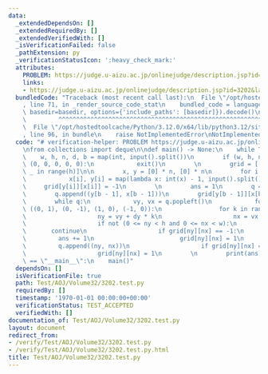 ```yaml
---
data:
  _extendedDependsOn: []
  _extendedRequiredBy: []
  _extendedVerifiedWith: []
  _isVerificationFailed: false
  _pathExtension: py
  _verificationStatusIcon: ':heavy_check_mark:'
  attributes:
    PROBLEM: https://judge.u-aizu.ac.jp/onlinejudge/description.jsp?id=3202&lang=jp
    links:
    - https://judge.u-aizu.ac.jp/onlinejudge/description.jsp?id=3202&lang=jp
  bundledCode: "Traceback (most recent call last):\n  File \"/opt/hostedtoolcache/Python/3.12.0/x64/lib/python3.12/site-packages/onlinejudge_verify/documentation/build.py\"\
    , line 71, in _render_source_code_stat\n    bundled_code = language.bundle(stat.path,\
    \ basedir=basedir, options={'include_paths': [basedir]}).decode()\n          \
    \         ^^^^^^^^^^^^^^^^^^^^^^^^^^^^^^^^^^^^^^^^^^^^^^^^^^^^^^^^^^^^^^^^^^^^^^^^^^^^^^^^^\n\
    \  File \"/opt/hostedtoolcache/Python/3.12.0/x64/lib/python3.12/site-packages/onlinejudge_verify/languages/python.py\"\
    , line 96, in bundle\n    raise NotImplementedError\nNotImplementedError\n"
  code: "# verification-helper: PROBLEM https://judge.u-aizu.ac.jp/onlinejudge/description.jsp?id=3202&lang=jp\n\
    \nfrom collections import deque\n\ndef main() -> None:\n    while True:\n    \
    \    w, h, n, d, b = map(int, input().split())\n        if (w, h, n, d, b) ==\
    \ (0, 0, 0, 0, 0):\n            exit()\n        \n        grid = [[0] * w for\
    \ _ in range(h)]\n\n        x, y = [0] * n, [0] * n\n        for i in range(n):\n\
    \            x[i], y[i] = map(lambda x: int(x) - 1, input().split())\n       \
    \     grid[y[i]][x[i]] = -1\n        \n        ans = 1\n        q = deque()\n\
    \        q.append((y[b - 1], x[b - 1]))\n        grid[y[b - 1]][x[b - 1]] = 1\n\
    \        while q:\n            vy, vx = q.popleft()\n            for dy, dx in\
    \ ((0, 1), (0, -1), (1, 0), (-1, 0)):\n                for k in range(1, d + 1):\n\
    \                    ny = vy + dy * k\n                    nx = vx + dx * k\n\
    \                    if not (0 <= ny < h and 0 <= nx < w):\n                 \
    \       continue\n                    if grid[ny][nx] == -1:\n               \
    \         ans += 1\n                        grid[ny][nx] = 1\n               \
    \         q.append((ny, nx))\n                    if grid[ny][nx] == 0:\n    \
    \                    grid[ny][nx] = 1\n        \n        print(ans)\n\n\nif __name__\
    \ == \"__main__\":\n    main()"
  dependsOn: []
  isVerificationFile: true
  path: Test/AOJ/Volume32/3202.test.py
  requiredBy: []
  timestamp: '1970-01-01 00:00:00+00:00'
  verificationStatus: TEST_ACCEPTED
  verifiedWith: []
documentation_of: Test/AOJ/Volume32/3202.test.py
layout: document
redirect_from:
- /verify/Test/AOJ/Volume32/3202.test.py
- /verify/Test/AOJ/Volume32/3202.test.py.html
title: Test/AOJ/Volume32/3202.test.py
---
```

